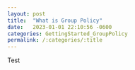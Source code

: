 ```yaml
---
layout: post
title:  "What is Group Policy"
date:   2023-01-01 22:10:56 -0600
categories: GettingStarted_GroupPolicy
permalink: /:categories/:title
---
```


Test